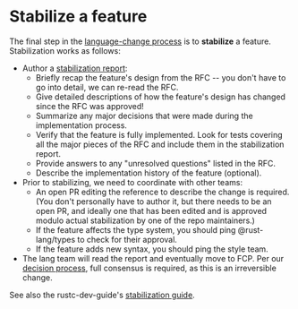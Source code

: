 # Stabilize a feature

The final step in the [language-change process](./propose.md) is to **stabilize** a feature. Stabilization works as follows:

* Author a [stabilization report][sg]:
    * Briefly recap the feature's design from the RFC -- you don't have to go into detail, we can re-read the RFC.
    * Give detailed descriptions of how the feature's design has changed since the RFC was approved!
    * Summarize any major decisions that were made during the implementation process.
    * Verify that the feature is fully implemented. Look for tests covering all the major pieces of the RFC and include them in the stabilization report.
    * Provide answers to any "unresolved questions" listed in the RFC.
    * Describe the implementation history of the feature (optional).
* Prior to stabilizing, we need to coordinate with other teams:
    * An open PR editing the reference to describe the change is required. (You don't personally have to author it, but there needs to be an open PR, and ideally one that has been edited and is approved modulo actual stabilization by one of the repo maintainers.)
    * If the feature affects the type system, you should ping @rust-lang/types to check for their approval.
    * If the feature adds new syntax, you should ping the style team.
* The lang team will read the report and eventually move to FCP. Per our [decision process](../decision_process.md), full consensus is required, as this is an irreversible change.
    
See also the rustc-dev-guide's [stabilization guide][sg].

[sg]: https://rustc-dev-guide.rust-lang.org/stabilization_guide.html